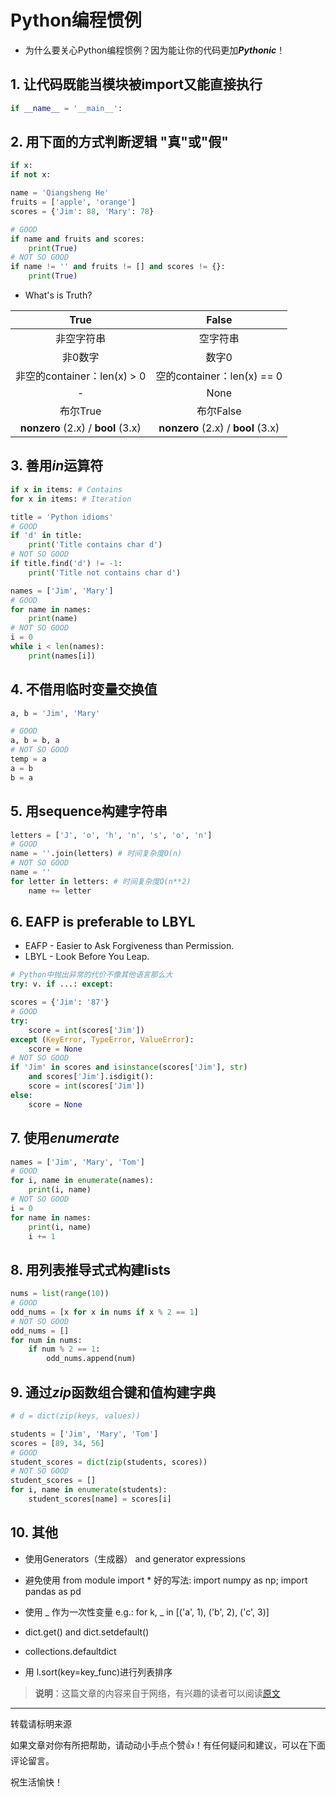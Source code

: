 # Python编程惯例

* 为什么要关心Python编程惯例？因为能让你的代码更加***Pythonic***！

## 1.  让代码既能当模块被import又能直接执行

```python
if __name__ = '__main__':
```

## 2. 用下面的方式判断逻辑 "真"或"假"

```python
if x:
if not x:
```

```python
name = 'Qiangsheng He'
fruits = ['apple', 'orange']
scores = {'Jim': 88, 'Mary': 78}

# GOOD
if name and fruits and scores:
    print(True)
# NOT SO GOOD
if name != '' and fruits != [] and scores != {}:
    print(True)
```

* What's is Truth?

|                True                |               False                |
| :--------------------------------: | :--------------------------------: |
|             非空字符串             |              空字符串              |
|              非0数字               |               数字0                |
|    非空的container：len(x) > 0     |     空的container：len(x) == 0     |
|                 -                  |                None                |
|              布尔True              |             布尔False              |
| __nonzero__ (2.x) / __bool__ (3.x) | __nonzero__ (2.x) / __bool__ (3.x) |

## 3. 善用***in***运算符

```python
if x in items: # Contains
for x in items: # Iteration

title = 'Python idioms'
# GOOD
if 'd' in title:
    print('Title contains char d')
# NOT SO GOOD
if title.find('d') != -1:
    print('Title not contains char d')

names = ['Jim', 'Mary']
# GOOD
for name in names:
    print(name)
# NOT SO GOOD
i = 0
while i < len(names):
    print(names[i])
```

## 4. 不借用临时变量交换值

```python
a, b = 'Jim', 'Mary'

# GOOD
a, b = b, a
# NOT SO GOOD
temp = a
a = b
b = a
```

## 5. 用sequence构建字符串

```python
letters = ['J', 'o', 'h', 'n', 's', 'o', 'n']
# GOOD
name = ''.join(letters) # 时间复杂度O(n)
# NOT SO GOOD
name = ''
for letter in letters: # 时间复杂度O(n**2)
    name += letter
```

## 6. EAFP is preferable to LBYL

* EAFP - Easier to Ask Forgiveness than Permission.
* LBYL - Look Before You Leap.

```python
# Python中抛出异常的代价不像其他语言那么大
try: v. if ...: except:

scores = {'Jim': '87'}
# GOOD
try:
    score = int(scores['Jim'])
except (KeyError, TypeError, ValueError):
    score = None
# NOT SO GOOD
if 'Jim' in scores and isinstance(scores['Jim'], str)
    and scores['Jim'].isdigit():
    score = int(scores['Jim'])
else:
    score = None
```

## 7. 使用***enumerate***

```python
names = ['Jim', 'Mary', 'Tom']
# GOOD
for i, name in enumerate(names):
    print(i, name)
# NOT SO GOOD
i = 0
for name in names:
    print(i, name)
    i += 1
```

## 8. 用列表推导式式构建lists

```python
nums = list(range(10))
# GOOD
odd_nums = [x for x in nums if x % 2 == 1]
# NOT SO GOOD
odd_nums = []
for num in nums:
    if num % 2 == 1:
        odd_nums.append(num)
```

## 9. 通过***zip***函数组合键和值构建字典

```python
# d = dict(zip(keys, values))

students = ['Jim', 'Mary', 'Tom']
scores = [89, 34, 56]
# GOOD
student_scores = dict(zip(students, scores))
# NOT SO GOOD
student_scores = []
for i, name in enumerate(students):
    student_scores[name] = scores[i]
```

## 10. 其他

* 使用Generators（生成器） and generator expressions

* 避免使用 from module import *
好的写法: import numpy as np; import pandas as pd

* 使用 _ 作为一次性变量 e.g.:
for k, _ in [('a', 1), ('b', 2), ('c', 3)]

* dict.get() and dict.setdefault()
* collections.defaultdict

* 用 l.sort(key=key_func)进行列表排序

> **说明**：这篇文章的内容来自于网络，有兴趣的读者可以阅读[原文](http://safehammad.com/downloads/python-idioms-2014-01-16.pdf)

------

转载请标明来源

如果文章对你有所把帮助，请动动小手点个赞👍！有任何疑问和建议，可以在下面评论留言。

祝生活愉快！
